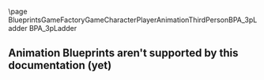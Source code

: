 \page BlueprintsGameFactoryGameCharacterPlayerAnimationThirdPersonBPA_3pLadder BPA_3pLadder
## Animation Blueprints aren't supported by this documentation (yet)
